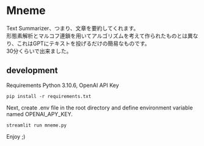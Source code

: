 # Mneme

Text Summarizer、つまり、文章を要約してくれます。  
形態素解析とマルコフ連鎖を用いてアルゴリズムを考えて作られたものとは異なり、これはGPTにテキストを投げるだけの簡易なものです。  
30分くらいで出来ました。  

## development

Requirements Python 3.10.6, OpenAI API Key

```shell
pip install -r requirements.txt
```

Next, create .env file in the root directory and define environment variable named OPENAI_APY_KEY.

```shell
streamlit run mneme.py
```

Enjoy ;)
